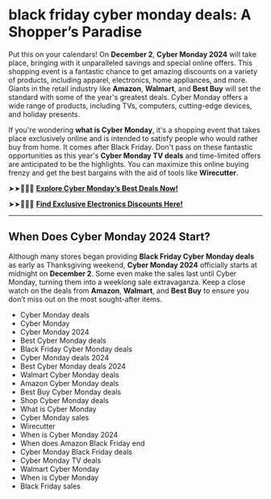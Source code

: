 # **black friday cyber monday deals: A Shopper’s Paradise**

Put this on your calendars! On **December 2**, **Cyber Monday 2024** will take place, bringing with it unparalleled savings and special online offers. This shopping event is a fantastic chance to get amazing discounts on a variety of products, including apparel, electronics, home appliances, and more. Giants in the retail industry like **Amazon**, **Walmart**, and **Best Buy** will set the standard with some of the year's greatest deals. Cyber Monday offers a wide range of products, including TVs, computers, cutting-edge devices, and holiday presents.

If you're wondering **what is Cyber Monday**, it's a shopping event that takes place exclusively online and is intended to satisfy people who would rather buy from home. It comes after Black Friday. Don't pass on these fantastic opportunities as this year's **Cyber Monday TV deals** and time-limited offers are anticipated to be the highlights. You can maximize this online buying frenzy and get the best bargains with the aid of tools like **Wirecutter**.  

➤➤🔴✅📱 **[Explore Cyber Monday’s Best Deals Now!](https://d2hhelp.online/cyber-monday-sales/)**  

➤➤🔴✅📱 **[Find Exclusive Electronics Discounts Here!](https://d2hhelp.online/cyber-monday-sales/)**  

---

## **When Does Cyber Monday 2024 Start?**

Although many stores began providing **Black Friday Cyber Monday deals** as early as Thanksgiving weekend, **Cyber Monday 2024** officially starts at midnight on **December 2**. Some even make the sales last until Cyber Monday, turning them into a weeklong sale extravaganza. Keep a close watch on the deals from **Amazon**, **Walmart**, and **Best Buy** to ensure you don’t miss out on the most sought-after items.

- Cyber Monday deals  
- Cyber Monday  
- Cyber Monday 2024  
- Best Cyber Monday deals  
- Black Friday Cyber Monday deals  
- Cyber Monday deals 2024  
- Best Cyber Monday deals 2024  
- Walmart Cyber Monday deals  
- Amazon Cyber Monday deals  
- Best Buy Cyber Monday deals  
- Shop Cyber Monday deals  
- What is Cyber Monday  
- Cyber Monday sales  
- Wirecutter  
- When is Cyber Monday 2024  
- When does Amazon Black Friday end  
- Cyber Monday Black Friday deals  
- Cyber Monday TV deals  
- Walmart Cyber Monday  
- When is Cyber Monday  
- Black Friday sales  
